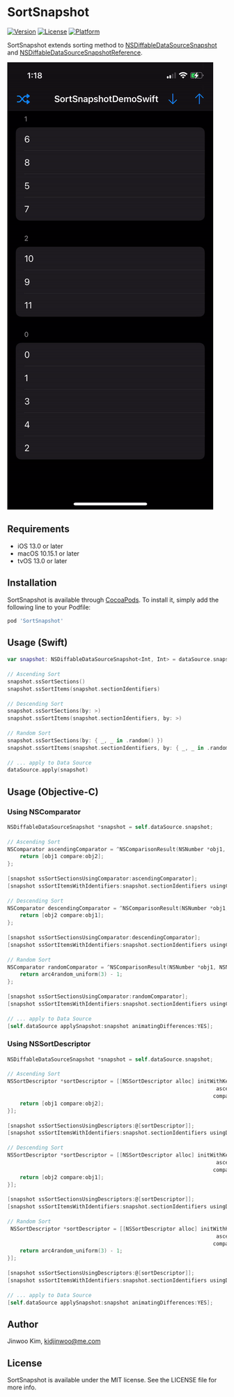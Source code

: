 # SortSnapshot
[![Version](https://img.shields.io/cocoapods/v/SortSnapshot.svg?style=flat)](https://cocoapods.org/pods/SortSnapshot)
[![License](https://img.shields.io/cocoapods/l/SortSnapshot.svg?style=flat)](https://cocoapods.org/pods/SortSnapshot)
[![Platform](https://img.shields.io/cocoapods/p/SortSnapshot.svg?style=flat)](https://cocoapods.org/pods/SortSnapshot)

SortSnapshot extends sorting method to [NSDiffableDataSourceSnapshot](https://developer.apple.com/documentation/uikit/nsdiffabledatasourcesnapshot) and [NSDiffableDataSourceSnapshotReference](https://developer.apple.com/documentation/uikit/nsdiffabledatasourcesnapshotreference).

![](images/demo.gif)

## Requirements

- iOS 13.0 or later
- macOS 10.15.1 or later
- tvOS 13.0 or later

## Installation

SortSnapshot is available through [CocoaPods](https://cocoapods.org). To install
it, simply add the following line to your Podfile:

```ruby
pod 'SortSnapshot'
```

## Usage (Swift)

```swift
var snapshot: NSDiffableDataSourceSnapshot<Int, Int> = dataSource.snapshot()

// Ascending Sort
snapshot.ssSortSections()
snapshot.ssSortItems(snapshot.sectionIdentifiers)

// Descending Sort
snapshot.ssSortSections(by: >)
snapshot.ssSortItems(snapshot.sectionIdentifiers, by: >)

// Random Sort
snapshot.ssSortSections(by: { _, _ in .random() })
snapshot.ssSortItems(snapshot.sectionIdentifiers, by: { _, _ in .random() })

// ... apply to Data Source
dataSource.apply(snapshot)
```

## Usage (Objective-C)

### Using NSComparator

```objective-c
NSDiffableDataSourceSnapshot *snapshot = self.dataSource.snapshot;

// Ascending Sort
NSComparator ascendingComparator = ^NSComparisonResult(NSNumber *obj1, NSNumber *obj2) {
    return [obj1 compare:obj2];
};
    
[snapshot ssSortSectionsUsingComparator:ascendingComparator];
[snapshot ssSortItemsWithIdentifiers:snapshot.sectionIdentifiers usingComparator:ascendingComparator];

// Descending Sort
NSComparator descendingComparator = ^NSComparisonResult(NSNumber *obj1, NSNumber *obj2) {
    return [obj2 compare:obj1];
};
    
[snapshot ssSortSectionsUsingComparator:descendingComparator];
[snapshot ssSortItemsWithIdentifiers:snapshot.sectionIdentifiers usingComparator:descendingComparator];

// Random Sort
NSComparator randomComparator = ^NSComparisonResult(NSNumber *obj1, NSNumber *obj2) {
    return arc4random_uniform(3) - 1;
};
    
[snapshot ssSortSectionsUsingComparator:randomComparator];
[snapshot ssSortItemsWithIdentifiers:snapshot.sectionIdentifiers usingComparator:randomComparator];

// ... apply to Data Source
[self.dataSource applySnapshot:snapshot animatingDifferences:YES];
```

### Using NSSortDescriptor

```objective-c
NSDiffableDataSourceSnapshot *snapshot = self.dataSource.snapshot;

// Ascending Sort
NSSortDescriptor *sortDescriptor = [[NSSortDescriptor alloc] initWithKey:@"self"
                                                                   ascending:NO
                                                                  comparator:^NSComparisonResult(NSNumber *obj1, NSNumber *obj2) {
    return [obj1 compare:obj2];
}];
    
[snapshot ssSortSectionsUsingDescriptors:@[sortDescriptor]];
[snapshot ssSortItemsWithIdentifiers:snapshot.sectionIdentifiers usingDescriptors:@[sortDescriptor]];

// Descending Sort
NSSortDescriptor *sortDescriptor = [[NSSortDescriptor alloc] initWithKey:@"self"
                                                                   ascending:NO
                                                                  comparator:^NSComparisonResult(NSNumber *obj1, NSNumber *obj2) {
    return [obj2 compare:obj1];
}];
    
[snapshot ssSortSectionsUsingDescriptors:@[sortDescriptor]];
[snapshot ssSortItemsWithIdentifiers:snapshot.sectionIdentifiers usingDescriptors:@[sortDescriptor]];

// Random Sort
 NSSortDescriptor *sortDescriptor = [[NSSortDescriptor alloc] initWithKey:@"self"
                                                                   ascending:NO
                                                                  comparator:^NSComparisonResult(NSNumber *obj1, NSNumber *obj2) {
    return arc4random_uniform(3) - 1;
}];

[snapshot ssSortSectionsUsingDescriptors:@[sortDescriptor]];
[snapshot ssSortItemsWithIdentifiers:snapshot.sectionIdentifiers usingDescriptors:@[sortDescriptor]];

// ... apply to Data Source
[self.dataSource applySnapshot:snapshot animatingDifferences:YES];
```

## Author

Jinwoo Kim, kidjinwoo@me.com

## License

SortSnapshot is available under the MIT license. See the LICENSE file for more info.
